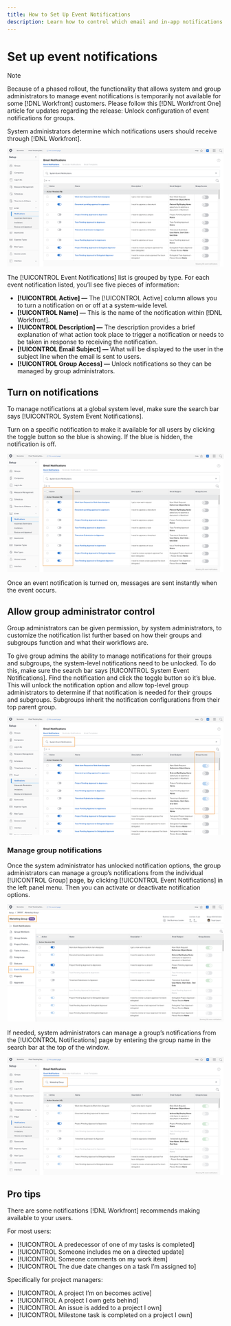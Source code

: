 ```yaml
---
title: How to Set Up Event Notifications
description: Learn how to control which email and in-app notifications [!DNL Adobe Workfront] users receive by managing event notifications.
---
```


<!---
this has the same content as the system administrator notification setup and mangement section of the email and inapp notificiations learning path
--->

<!---
add URL link in the note at the top of the LP
--->

# Set up event notifications

>[!NOTE]
>
>Because of a phased rollout, the functionality that allows system and group administrators to manage event notifications is temporarily not available for some [!DNL Workfront] customers. Please follow this [!DNL Workfront One] article for updates regarding the release: Unlock configuration of event notifications for groups.

System administrators determine which notifications users should receive through [!DNL Workfront].

![[!UICONTROL Email Notifications] window in the [!UICONTROL Setup] area](assets/admin-fund-notifications-1.png)

The [!UICONTROL Event Notifications] list is grouped by type. For each event notification listed, you’ll see five pieces of information:

* **[!UICONTROL Active] —** The [!UICONTROL Active] column allows you to turn a notification on or off at a system-wide level.
* **[!UICONTROL Name] —** This is the name of the notification within [!DNL Workfront].
* **[!UICONTROL Description] —** The description provides a brief explanation of what action took place to trigger a notification or needs to be taken in response to receiving the notification.
* **[!UICONTROL Email Subject] —** What will be displayed to the user in the subject line when the email is sent to users.
* **[!UICONTROL Group Access] —** Unlock notifications so they can be managed by group administrators. 

## Turn on notifications

To manage notifications at a global system level, make sure the search bar says [!UICONTROL System Event Notifications]. 

Turn on a specific notification to make it available for all users by clicking the toggle button so the blue is showing. If the blue is hidden, the notification is off.

![[!UICONTROL Active] column on [!UICONTROL Email Notifications] page](assets/admin-fund-notifications-2.png)

Once an event notification is turned on, messages are sent instantly when the event occurs.

## Allow group administrator control

Group administrators can be given permission, by system administrators, to customize the notification list further based on how their groups and subgroups function and what their workflows are.

To give group admins the ability to manage notifications for their groups and subgroups, the system-level notifications need to be unlocked. To do this, make sure the search bar says [!UICONTROL System Event Notifications]. Find the notification and click the toggle button so it’s blue. This will unlock the notification option and allow top-level group administrators to determine if that notification is needed for their groups and subgroups. Subgroups inherit the notification configurations from their top parent group.

![[!UICONTROL Group Access] column on [!UICONTROL Email Notifications] page](assets/admin-fund-notifications-5.png)

### Manage group notifications

Once the system administrator has unlocked notification options, the group administrators can manage a group’s notifications from the individual [!UICONTROL Group] page, by clicking [!UICONTROL Event Notifications] in the left panel menu. Then you can activate or deactivate notification options.

![Group page with Event Notifications section selected](assets/admin-fund-notifications-4.png)

If needed, system administrators can manage a group’s notifications from the [!UICONTROL Notifications] page by entering the group name in the search bar at the top of the window.

![Event Notifications page](assets/admin-fund-notifications-3.png)

## Pro tips

There are some notifications [!DNL Workfront] recommends making available to your users.

For most users:

* [!UICONTROL A predecessor of one of my tasks is completed]
* [!UICONTROL Someone includes me on a directed update]
* [!UICONTROL Someone comments on my work item]
* [!UICONTROL The due date changes on a task I’m assigned to]
 

Specifically for project managers:

* [!UICONTROL A project I’m on becomes active]
* [!UICONTROL A project I own gets behind]
* [!UICONTROL An issue is added to a project I own]
* [!UICONTROL Milestone task is completed on a project I own]

<!---
guides: manage your notifications and notifications for admins
--->
